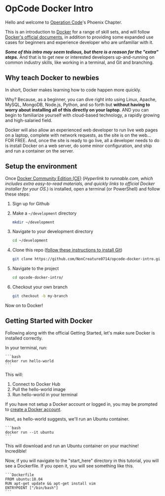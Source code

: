 # OpCode Docker Intro

Hello and welcome to [Operation Code](https://operationcode.org/)'s Phoenix Chapter.

This is an introduction to [Docker](https://www.docker.com/) for a range of skill sets, and will follow [Docker's official documents](https://docs.docker.com/get-started/), in addition to providing some expanded use cases for beginners and experience developer who are unfamiliar with it.

***Some of this intro may seem tedious, but there is a reason for the "extra" steps.*** And that is to get new or interested developers up-and-running on common industry skills, like working in a terminal, and Git and branching.

## Why teach Docker to newbies

In short, Docker makes learning how to code happen more quickly.

Why? Because, as a beginner, you can dive right into using Linux, Apache, MySQL, MongoDB, Node.js, Python, and so forth but **without having to worry about installing all of this directly on your laptop**. AND you can begin to familiarize yourself with cloud-based technology, a rapidly growing and high-salaried field.

Docker will also allow an experienced web developer to run live web pages on a laptop, complete with network requests, as the site is on the web... FOR FREE. And, once the site is ready to go live, all a developer needs to do is install Docker on a web server, do some minor configuration, and ship and run a container on the server.

## Setup the environment

Once [Docker Community Edition (CE)](https://runnable.com/docker/getting-started/) (*Hyperlink to runnable.com, which includes extra easy-to-read materials, and quickly links to official Docker installer for your OS.*) is installed, open a terminal (or PowerShell) and follow these steps:

 1. Sign up for Github
 2. Make a `~/development` directory

    ```bash
    mkdir ~/development
    ```

 3. Navigate to your development directory

    ```bash
    cd ~/development
    ```

 4. Clone this repo ([follow these instructions to install Git](https://git-scm.com/downloads))

    ```bash
    git clone https://github.com/NonCreature0714/opcode-docker-intro.git
    ```

 5. Navigate to the project

    ```bash
    cd opcode-docker-intro/
    ```

 6. Checkout your own branch

    ```bash
    git checkout -b my-branch
    ```

Now on to Docker!

## Getting Started with Docker

Following along with the official Getting Started, let's make sure Docker is installed correctly.

In your terminal, run:

    ```bash
    docker run hello-world
    ```

This will:

 1. Connect to Docker Hub
 2. Pull the hello-world image
 3. Run hello-world in your terminal

If you have not setup a Docker account or logged in, you may be prompted to [create a Docker account](https://hub.docker.com/signup/).

Next, as hello-world suggests, we'll run an Ubuntu container.

    ```bash
    docker run --it ubuntu
    ```
    
This will download and run an Ubuntu container on your machine! Incredible!

Now, if you will navigate to the "start_here" directory in this tutorial, you will see a Dockerfile. If you open it, you will see something like this.

    ```Dockerfile
    FROM ubuntu:18.04
    RUN apt-get update && apt-get install vim
    ENTRYPOINT ["/bin/bash"]
    ```
